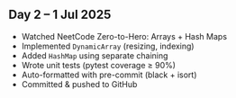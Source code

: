 ## Day 2 – 1 Jul 2025

- Watched NeetCode Zero-to-Hero: Arrays + Hash Maps
- Implemented `DynamicArray` (resizing, indexing)
- Added `HashMap` using separate chaining
- Wrote unit tests (pytest coverage ≥ 90%)
- Auto-formatted with pre-commit (black + isort)
- Committed & pushed to GitHub